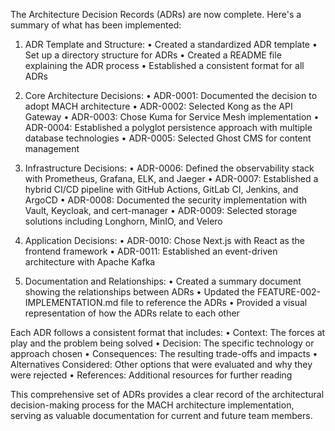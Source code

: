 The Architecture Decision Records (ADRs) are now complete. Here's a summary of 
what has been implemented:

1. ADR Template and Structure:
   • Created a standardized ADR template
   • Set up a directory structure for ADRs
   • Created a README file explaining the ADR process
   • Established a consistent format for all ADRs

2. Core Architecture Decisions:
   • ADR-0001: Documented the decision to adopt MACH architecture
   • ADR-0002: Selected Kong as the API Gateway
   • ADR-0003: Chose Kuma for Service Mesh implementation
   • ADR-0004: Established a polyglot persistence approach with multiple database 
technologies
   • ADR-0005: Selected Ghost CMS for content management

3. Infrastructure Decisions:
   • ADR-0006: Defined the observability stack with Prometheus, Grafana, ELK, and 
Jaeger
   • ADR-0007: Established a hybrid CI/CD pipeline with GitHub Actions, GitLab CI,
Jenkins, and ArgoCD
   • ADR-0008: Documented the security implementation with Vault, Keycloak, and 
cert-manager
   • ADR-0009: Selected storage solutions including Longhorn, MinIO, and Velero

4. Application Decisions:
   • ADR-0010: Chose Next.js with React as the frontend framework
   • ADR-0011: Established an event-driven architecture with Apache Kafka

5. Documentation and Relationships:
   • Created a summary document showing the relationships between ADRs
   • Updated the FEATURE-002-IMPLEMENTATION.md file to reference the ADRs
   • Provided a visual representation of how the ADRs relate to each other

Each ADR follows a consistent format that includes:
• Context: The forces at play and the problem being solved
• Decision: The specific technology or approach chosen
• Consequences: The resulting trade-offs and impacts
• Alternatives Considered: Other options that were evaluated and why they were 
rejected
• References: Additional resources for further reading

This comprehensive set of ADRs provides a clear record of the architectural 
decision-making process for the MACH architecture implementation, serving as 
valuable documentation for current and future team members.
